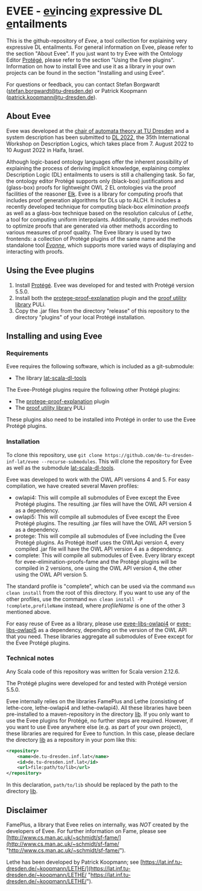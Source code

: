 # EVEE - <u>ev</u>incing <u>e</u>xpressive DL <u>e</u>ntailments
This is the github-repository of *Evee*, a tool collection for explaining very expressive DL entailments.
For general information on Evee, please refer to the section "About Evee".
If you just want to try Evee with the Ontology Editor [Protégé](https://protege.stanford.edu/ "https://protege.stanford.edu/"), please refer to the section "Using the Evee plugins".
Information on how to install Evee and use it as a library in your own projects can be found in the section "Installing and using Evee".

For questions or feedback, you can contact Stefan Borgwardt (stefan.borgwardt@tu-dresden.de) or Patrick Koopmann (patrick.koopmann@tu-dresden.de).

## About Evee
Evee was developed at the [chair of automata theory at TU Dresden](https://tu-dresden.de/ing/informatik/thi/lat "https://tu-dresden.de/ing/informatik/thi/lat") and a system description has been submitted to [DL 2022](https://dai.fmph.uniba.sk/events/dl2022/ "https://dai.fmph.uniba.sk/events/dl2022/"), the 35th International Workshop on Description Logics, which takes place from 7. August 2022 to 10 August 2022 in Haifa, Israel.

Although logic-based ontology languages offer the inherent possibility of explaining the process of deriving implicit knowledge, explaining complex Description Logic (DL) entailments to users is still a challenging task.
So far, the ontology editor Protégé supports only (black-box) justifications and (glass-box) proofs for lightweight OWL 2 EL ontologies via the proof facilities of the reasoner [Elk](https://github.com/liveontologies/elk-reasoner "https://github.com/liveontologies/elk-reasoner").
Evee is a library for computing proofs that includes proof generation algorithms for DLs up to ALCH. It includes a recently developed technique for computing black-box *elimination proofs* as well as a glass-box technique based on the resolution calculus of *Lethe*, a tool for computing uniform interpolants.
Additionally, it provides methods to optimize proofs that are generated via other methods according to various measures of proof quality. The Evee library is used by two frontends: a collection of Protégé plugins of the same name and the standalone tool [*Evonne*](https://imld.de/en/research/research-projects/evonne/ "https://imld.de/en/research/research-projects/evonne/"), which supports more varied ways of displaying and interacting with proofs.

## Using the Evee plugins
1. Install [Protégé](https://protege.stanford.edu/ "https://protege.stanford.edu/"). Evee was developed for and tested with Protégé version 5.5.0.
2. Install both the [protege-proof-explanation](https://github.com/liveontologies/protege-proof-explanation "https://github.com/liveontologies/protege-proof-explanation") plugin and the [proof utility library](https://github.com/liveontologies/puli "https://github.com/liveontologies/puli") PULi.
3. Copy the .jar files from the directory "release" of this repository to the directory "plugins" of your local Protégé installation.

## Installing and using Evee

### Requirements
Evee requires the following software, which is included as a git-submodule:
- The library [lat-scala-dl-tools](https://github.com/de-tu-dresden-inf-lat/lat-scala-dl-tools "https://github.com/de-tu-dresden-inf-lat/lat-scala-dl-tools")

The Evee-Protégé plugins require the following other Protégé plugins:
- The [protege-proof-explanation](https://github.com/liveontologies/protege-proof-explanation "https://github.com/liveontologies/protege-proof-explanation") plugin
- The [proof utility library](https://github.com/liveontologies/puli "https://github.com/liveontologies/puli") PULi

These plugins also need to be installed into Protégé in order to use the Evee Protégé plugins.

### Installation
To clone this repository, use `git clone https://github.com/de-tu-dresden-inf-lat/evee --recurse-submodules`.
This will clone the repository for Evee as well as the submodule [lat-scala-dl-tools](https://github.com/de-tu-dresden-inf-lat/lat-scala-dl-tools "https://github.com/de-tu-dresden-inf-lat/lat-scala-dl-tools").

Evee was developed to work with the OWL API versions 4 and 5.
For easy compilation, we have created several Maven profiles:
- owlapi4: This will compile all submodules of Evee except the Evee Protégé plugins. The resulting .jar files will have the OWL API version 4 as a dependency.  
- owlapi5: This will compile all submodules of Evee except the Evee Protégé plugins. The resulting .jar files will have the OWL API version 5 as a dependency.
- protege: This will compile all submodules of Evee including the Evee Protégé plugins. As Protégé itself uses the OWLApi version 4, every compiled .jar  file will have the OWL API version 4 as a dependency. 
- complete: This will compile all submodules of Evee. Every library except for evee-elimination-proofs-fame and the Protégé plugins will be compiled in 2 versions, one using the OWL API version 4, the other using the OWL API version 5.

The standard profile is "complete", which can be used via the command `mvn clean install` from the root of this directory.
If you want to use any of the other profiles, use the command `mvn clean install -P !complete,profileName` instead, where *profileName* is one of the other 3 mentioned above. 

For easy reuse of Evee as a library, please use [evee-libs-owlapi4](evee-libs/evee-libs-owlapi4/pom.xml) or [evee-libs-owlapi5](evee-libs/evee-libs-owlapi5/pom.xml) as a dependency, depending on the version of the OWL API that you need.
These libraries aggregate all submodules of Evee except for the Evee Protégé plugins.

### Technical notes

Any Scala code of this repository was written for Scala version 2.12.6.

The Protégé plugins were developed for and tested with Protégé version 5.5.0.

Evee internally relies on the libraries FamePlus and Lethe (consisting of lethe-core, lethe-owlapi4 and lethe-owlapi4).
All these libraries have been pre-installed to a maven-repository in the directory [lib](lib).
If you only want to use the Evee plugins for Protégé, no further steps are required.
However, if you want to use Evee anywhere else (e.g. as part of your own project), these libraries are required for Evee to function.
In this case, please declare the directory [lib](lib) as a repository in your pom like this:

```xml
<repository>
    <name>de.tu-dresden.inf.lat</name>
    <id>de.tu-dresden.inf.lat</id>
    <url>file:path/to/lib</url>
</repository>
```

In this declaration, `path/to/lib` should be replaced by the path to the directory [lib](lib).

## Disclaimer

FamePlus, a library that Evee relies on internally, was *NOT* created by the developers of Evee.
For further information on Fame, please see [http://www.cs.man.ac.uk/~schmidt/sf-fame/](http://www.cs.man.ac.uk/~schmidt/sf-fame/ "http://www.cs.man.ac.uk/~schmidt/sf-fame/").

Lethe has been developed by Patrick Koopmann; see [https://lat.inf.tu-dresden.de/~koopmann/LETHE/](https://lat.inf.tu-dresden.de/~koopmann/LETHE/ "https://lat.inf.tu-dresden.de/~koopmann/LETHE/").
